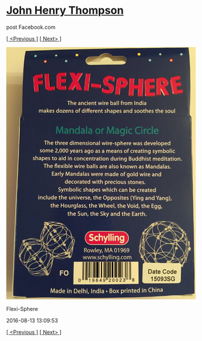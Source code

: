 # [John Henry Thompson](../README.md)
post Facebook.com

[[ <Previous ]](2016-08-13-14.md) [[ Next> ]](2016-08-13-16.md)

[![](../media/2016-08-13/Flexi-Sphere-14.jpg)](../README.md)

Flexi-Sphere

2016-08-13 13:09:53

[[ <Previous ]](2016-08-13-14.md) [[ Next> ]](2016-08-13-16.md)